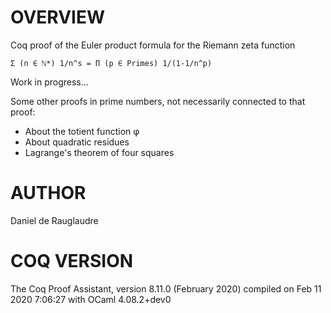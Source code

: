 # OVERVIEW
Coq proof of the Euler product formula for the Riemann zeta function

    Σ (n ∈ ℕ*) 1/n^s = Π (p ∈ Primes) 1/(1-1/n^p)

Work in progress...

Some other proofs in prime numbers, not necessarily connected to
that proof:
- About the totient function φ
- About quadratic residues
- Lagrange's theorem of four squares

# AUTHOR
Daniel de Rauglaudre

# COQ VERSION
  The Coq Proof Assistant, version 8.11.0 (February 2020)
  compiled on Feb 11 2020 7:06:27 with OCaml 4.08.2+dev0
